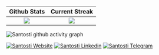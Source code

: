 Github Stats             |  Current Streak
:-------------------------:|:-------------------------:
![](https://github-readme-stats.vercel.app/api?username=michaelsantosti&show_icons=true&count_private=true&theme=tokyonight)  |  ![](https://github-readme-streak-stats.herokuapp.com/?user=michaelsantosti&theme=tokyonight)

![Santosti github activity graph](https://github-readme-activity-graph.cyclic.app/graph?username=michaelsantosti&theme=tokyo-night)

[![Santosti Website](https://img.shields.io/badge/website-000000?style=for-the-badge&logo=About.me&logoColor=white)](https://www.santosti.com) [![Santosti Linkedin](https://img.shields.io/badge/LinkedIn-0077B5?style=for-the-badge&logo=linkedin&logoColor=white)](https://br.linkedin.com/in/michaelsantosti/) 
[![Santosti Telegram](https://img.shields.io/badge/-telegram-0077B5?style=for-the-badge&logo=telegram&logoColor=white)](https://t.me/michaelsantosti)
